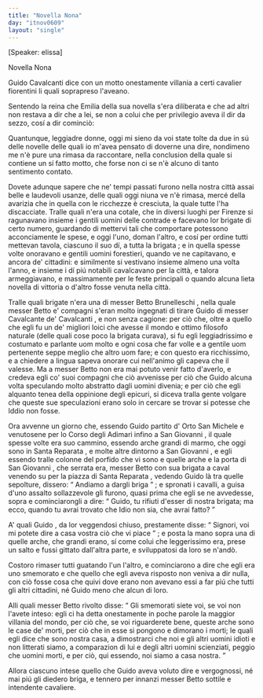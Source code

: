 ```yaml
---
title: "Novella Nona"
day: "itnov0609"
layout: "single"
---
```

<html>
 <head>
 </head>
 <body>
  <div id="nov0609" type="novella" who="elissa">
   <p>
    [Speaker: elissa]
   </p>
   <head>
    Novella Nona
   </head>
   <argument>
    <p>
     <milestone id="p06090001"/>
     <name persref="guidocavalcanti" type="person">
      Guido Cavalcanti
     </name>
     dice con un motto onestamente villania a certi cavalier fiorentini li quali soprapreso l'aveano.
    </p>
   </argument>
   <div3 type="commentary" who="author">
    <p>
     <milestone id="p06090002"/>
     Sentendo la
     <name persref="elissa" type="person">
      reina
     </name>
     che
     <name persref="emilia" type="person">
      Emilia
     </name>
     della sua novella s'era diliberata e che ad altri non restava a dir che a lei, se non a colui che per privilegio aveva il dir da sezzo, cos&iacute; a dir cominci&ograve;:
    </p>
   </div3>
   <div3 type="commentary" who="elissa">
    <p>
     <milestone id="p06090003"/>
     Quantunque, leggiadre donne, oggi mi sieno da voi state tolte da due in s&uacute; delle novelle delle quali io m'avea pensato di doverne una dire, nondimeno me n'&egrave; pure una rimasa da raccontare, nella conclusion della quale si contiene un s&iacute; fatto motto, che forse non ci se n'&egrave; alcuno di tanto sentimento contato.
    </p>
   </div3>
   <p>
    <milestone id="p06090004"/>
    Dovete adunque sapere che ne' tempi passati furono nella nostra citt&agrave; assai belle e laudevoli usanze, delle quali oggi niuna ve n'&egrave; rimasa, merc&eacute; della avarizia che in quella con le ricchezze &egrave; cresciuta, la quale tutte l'ha discacciate.
    <milestone id="p06090005"/>
    Tralle quali n'era una cotale, che in diversi luoghi per
    <name placeref="firenze" type="place">
     Firenze
    </name>
    si ragunavano insieme i gentili uomini delle contrade e facevano lor
    <name persref="brigata-0609">
     brigate
    </name>
    di certo numero, guardando di mettervi tali che comportare potessono acconciamente le spese, e oggi l'uno, doman l'altro, e cos&iacute; per ordine tutti mettevan tavola, ciascuno il suo d&iacute;, a tutta la
    <name persref="brigata-0609">
     brigata
    </name>
    ; e in quella spesse volte onoravano e gentili uomini forestieri, quando ve ne capitavano, e ancora de' cittadini:
    <milestone id="p06090006"/>
    e similmente si vestivano insieme almeno una volta l'anno, e insieme i d&iacute; pi&uacute; notabili cavalcavano per la citt&agrave;, e talora armeggiavano, e massimamente per le feste principali o quando alcuna lieta novella di vittoria o d'altro fosse venuta nella citt&agrave;.
   </p>
   <p>
    <milestone id="p06090007"/>
    Tralle quali
    <name persref="brigata-0609">
     brigate
    </name>
    n'era una di messer
    <name persref="bettobrunelleschi" type="person">
     Betto Brunelleschi
    </name>
    , nella quale messer
    <name persref="bettobrunelleschi" type="person">
     Betto
    </name>
    e' compagni s'eran molto ingegnati di tirare
    <name persref="guidocavalcanti" type="person">
     Guido
    </name>
    di messer
    <name persref="cavalcantecavalcanti" type="person">
     Cavalcante de' Cavalcanti
    </name>
    , e non senza cagione:
    <milestone id="p06090008"/>
    per ci&ograve; che, oltre a quello che egli fu un de' migliori loici che avesse il mondo e ottimo filosofo naturale (delle quali cose poco la
    <name persref="brigata-0609">
     brigata
    </name>
    curava), si fu egli leggiadrissimo e costumato e parlante uom molto e ogni cosa che far volle e a gentile uom pertenente seppe meglio che altro uom fare; e con questo era ricchissimo, e a chiedere a lingua sapeva onorare cui nell'animo gli capeva che il valesse.
    <milestone id="p06090009"/>
    Ma a messer
    <name persref="bettobrunelleschi" type="person">
     Betto
    </name>
    non era mai potuto venir fatto d'averlo, e credeva egli co' suoi compagni che ci&ograve; avvenisse per ci&ograve; che
    <name persref="guidocavalcanti" type="person">
     Guido
    </name>
    alcuna volta speculando molto abstratto dagli uomini divenia; e per ci&ograve; che egli alquanto tenea della oppinione degli epicuri, si diceva tralla gente volgare che queste sue speculazioni erano solo in cercare se trovar si potesse che Iddio non fosse.
   </p>
   <p>
    <milestone id="p06090010"/>
    Ora avvenne un giorno che, essendo
    <name persref="guidocavalcanti" type="person">
     Guido
    </name>
    partito d'
    <name placeref="ortosanmichele" type="place">
     Orto San Michele
    </name>
    e venutosene per lo Corso degli Adimari infino a
    <name placeref="sangiovanni" type="place">
     San Giovanni
    </name>
    , il quale spesse volte era suo cammino, essendo arche grandi di marmo, che oggi sono in
    <name placeref="santareparata" type="place">
     Santa Reparata
    </name>
    , e molte altre dintorno a
    <name placeref="sangiovanni" type="place">
     San Giovanni
    </name>
    , e egli essendo tralle colonne del porfido che vi sono e quelle arche e la porta di
    <name placeref="sangiovanni" type="place">
     San Giovanni
    </name>
    , che serrata era, messer
    <name persref="bettobrunelleschi" type="person">
     Betto
    </name>
    con sua
    <name persref="brigata-0609">
     brigata
    </name>
    a caval venendo su per la piazza di
    <name placeref="santareparata" type="place">
     Santa Reparata
    </name>
    , vedendo
    <name persref="guidocavalcanti" type="person">
     Guido
    </name>
    l&agrave; tra quelle sepolture, dissero:
    <q direct="unspecified" who="bettobrunelleschi brigata-0609">
     Andiamo a dargli briga
    </q>
    ;
    <milestone id="p06090011"/>
    e spronati i cavalli, a guisa d'uno assalto sollazzevole gli furono, quasi prima che egli se ne avvedesse, sopra e cominciarongli a dire:
    <q direct="unspecified" who="bettobrunelleschi brigata-0609">
     Guido, tu rifiuti d'esser di nostra brigata; ma ecco, quando tu avrai trovato che Idio non sia, che avrai fatto?
    </q>
   </p>
   <p>
    <milestone id="p06090012"/>
    A' quali
    <name persref="guidocavalcanti" type="person">
     Guido
    </name>
    , da lor veggendosi chiuso, prestamente disse:
    <q direct="unspecified" who="guidocavalcanti">
     Signori, voi mi potete dire a casa vostra ci&ograve; che vi piace
    </q>
    ; e posta la mano sopra una di quelle arche, che grandi erano, s&iacute; come colui che leggerissimo era, prese un salto e fussi gittato dall'altra parte, e sviluppatosi da loro se n'and&ograve;.
   </p>
   <p>
    <milestone id="p06090013"/>
    Costoro rimaser tutti guatando l'un l'altro, e cominciarono a dire che egli era uno smemorato e che quello che egli aveva risposto non veniva a dir nulla, con ci&ograve; fosse cosa che quivi dove erano non avevano essi a far pi&uacute; che tutti gli altri cittadini, n&eacute;
    <name persref="guidocavalcanti" type="person">
     Guido
    </name>
    meno che alcun di loro.
   </p>
   <p>
    <milestone id="p06090014"/>
    Alli quali messer
    <name persref="bettobrunelleschi" type="person">
     Betto
    </name>
    rivolto disse:
    <q direct="unspecified" who="bettobrunelleschi">
     Gli smemorati siete voi, se voi non l'avete inteso: egli ci ha detta onestamente in poche parole la maggior villania del mondo, per ci&ograve; che, se voi riguarderete bene, queste arche sono le case de' morti, per ci&ograve; che in esse si pongono e dimorano i morti; le quali egli dice che sono nostra casa, a dimostrarci che noi e gli altri uomini idioti e non litterati siamo, a comparazion di lui e degli altri uomini scienziati, peggio che uomini morti, e per ci&ograve;, qui essendo, noi siamo a casa nostra.
    </q>
   </p>
   <p>
    <milestone id="p06090015"/>
    Allora ciascuno intese quello che
    <name persref="guidocavalcanti" type="person">
     Guido
    </name>
    aveva voluto dire e vergognossi, n&eacute; mai pi&uacute; gli diedero briga, e tennero per innanzi messer
    <name persref="bettobrunelleschi" type="person">
     Betto
    </name>
    sottile e intendente cavaliere.
   </p>
  </div>
 </body>
</html>